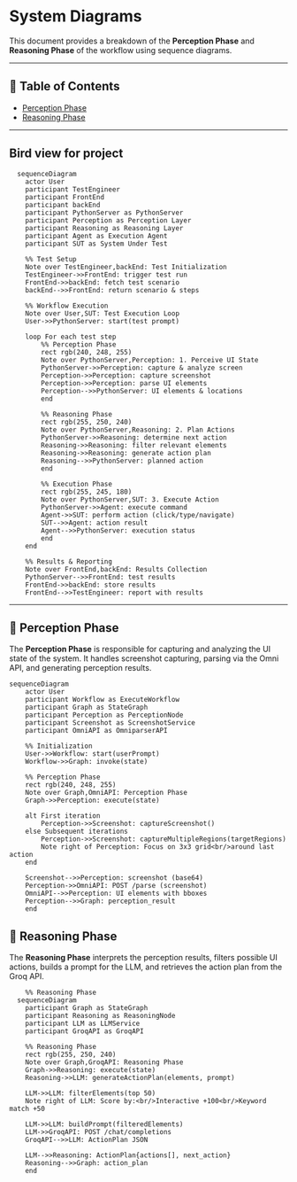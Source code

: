 # System Diagrams

This document provides a breakdown of the **Perception Phase** and **Reasoning Phase** of the workflow using sequence diagrams.  

---

## 📑 Table of Contents
- [Perception Phase](#perception-phase)
- [Reasoning Phase](#reasoning-phase)

--- 
  ## Bird view for project

```mermaid
  sequenceDiagram
    actor User
    participant TestEngineer
    participant FrontEnd
    participant backEnd
    participant PythonServer as PythonServer
    participant Perception as Perception Layer
    participant Reasoning as Reasoning Layer
    participant Agent as Execution Agent
    participant SUT as System Under Test

    %% Test Setup
    Note over TestEngineer,backEnd: Test Initialization
    TestEngineer->>FrontEnd: trigger test run
    FrontEnd->>backEnd: fetch test scenario
    backEnd-->>FrontEnd: return scenario & steps
    
    %% Workflow Execution
    Note over User,SUT: Test Execution Loop
    User->>PythonServer: start(test prompt)
    
    loop For each test step
        %% Perception Phase
        rect rgb(240, 248, 255)
        Note over PythonServer,Perception: 1. Perceive UI State
        PythonServer->>Perception: capture & analyze screen
        Perception->>Perception: capture screenshot
        Perception->>Perception: parse UI elements
        Perception-->>PythonServer: UI elements & locations
        end
        
        %% Reasoning Phase
        rect rgb(255, 250, 240)
        Note over PythonServer,Reasoning: 2. Plan Actions
        PythonServer->>Reasoning: determine next action
        Reasoning->>Reasoning: filter relevant elements
        Reasoning->>Reasoning: generate action plan
        Reasoning-->>PythonServer: planned action
        end
        
        %% Execution Phase
        rect rgb(255, 245, 180)
        Note over PythonServer,SUT: 3. Execute Action
        PythonServer->>Agent: execute command
        Agent->>SUT: perform action (click/type/navigate)
        SUT-->>Agent: action result
        Agent-->>PythonServer: execution status
        end
    end
    
    %% Results & Reporting
    Note over FrontEnd,backEnd: Results Collection
    PythonServer-->>FrontEnd: test results
    FrontEnd->>backEnd: store results
    FrontEnd-->>TestEngineer: report with results
```

---

## 🔹 Perception Phase

The **Perception Phase** is responsible for capturing and analyzing the UI state of the system. It handles screenshot capturing, parsing via the Omni API, and generating perception results.

```mermaid
sequenceDiagram
    actor User
    participant Workflow as ExecuteWorkflow
    participant Graph as StateGraph
    participant Perception as PerceptionNode
    participant Screenshot as ScreenshotService
    participant OmniAPI as OmniparserAPI

    %% Initialization
    User->>Workflow: start(userPrompt)
    Workflow->>Graph: invoke(state)

    %% Perception Phase
    rect rgb(240, 248, 255)
    Note over Graph,OmniAPI: Perception Phase
    Graph->>Perception: execute(state)
    
    alt First iteration
        Perception->>Screenshot: captureScreenshot()
    else Subsequent iterations
        Perception->>Screenshot: captureMultipleRegions(targetRegions)
        Note right of Perception: Focus on 3x3 grid<br/>around last action
    end
    
    Screenshot-->>Perception: screenshot (base64)
    Perception->>OmniAPI: POST /parse (screenshot)
    OmniAPI-->>Perception: UI elements with bboxes
    Perception-->>Graph: perception_result
    end

```


## 🔹 Reasoning Phase

The **Reasoning Phase** interprets the perception results, filters possible UI actions, builds a prompt for the LLM, and retrieves the action plan from the Groq API.


```mermaid
    %% Reasoning Phase
  sequenceDiagram
    participant Graph as StateGraph
    participant Reasoning as ReasoningNode
    participant LLM as LLMService
    participant GroqAPI as GroqAPI

    %% Reasoning Phase
    rect rgb(255, 250, 240)
    Note over Graph,GroqAPI: Reasoning Phase
    Graph->>Reasoning: execute(state)
    Reasoning->>LLM: generateActionPlan(elements, prompt)
    
    LLM->>LLM: filterElements(top 50)
    Note right of LLM: Score by:<br/>Interactive +100<br/>Keyword match +50
    
    LLM->>LLM: buildPrompt(filteredElements)
    LLM->>GroqAPI: POST /chat/completions
    GroqAPI-->>LLM: ActionPlan JSON
    
    LLM-->>Reasoning: ActionPlan{actions[], next_action}
    Reasoning-->>Graph: action_plan
    end
```
